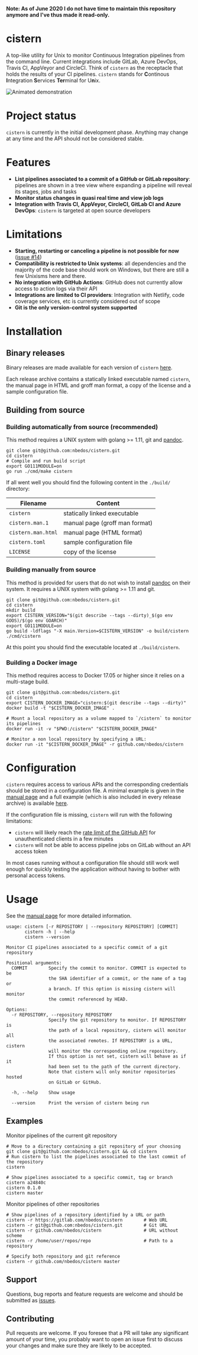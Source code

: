 **Note: As of June 2020 I do not have time to maintain this repository anymore and I've thus made it read-only.**

# cistern
A top-like utility for Unix to monitor Continuous Integration pipelines from
the command line. Current integrations include GitLab, Azure DevOps, Travis CI,
AppVeyor and CircleCI. Think of `cistern` as the receptacle that holds the
results of your CI pipelines.  `cistern` stands for **C**ontinous
**I**ntegration **S**ervices **Ter**minal for U**n**ix.

![Animated demonstration](demo.svg)

# Project status
`cistern` is currently in the initial development phase. Anything may change at any time and the API
should not be considered stable.

# Features

* **List pipelines associated to a commit of a GitHub or GitLab repository**: pipelines are shown in
a tree view where expanding a pipeline will reveal its stages, jobs and tasks
* **Monitor status changes in quasi real time and view job logs** 
* **Integration with Travis CI, AppVeyor, CircleCI, GitLab CI and Azure DevOps**: `cistern` is
targeted at open source developers

# Limitations

* **Starting, restarting or canceling a pipeline is not possible for now** ([issue #14](https://github.com/nbedos/cistern/issues/14))
* **Compatibility is restricted to Unix systems**: all dependencies and the majority of the code base
should work on Windows, but there are still a few Unixisms here and there.
* **No integration with GitHub Actions**: GitHub does not currently allow access to action logs
via their API
* **Integrations are limited to CI providers**: Integration with Netlify, code coverage services, etc
is currently considered out of scope 
* **Git is the only version-control system supported**


# Installation
## Binary releases
Binary releases are made available for each version of `cistern` 
[here](https://github.com/nbedos/cistern/releases).

Each release archive contains a statically linked executable named `cistern`, the manual page
in HTML and groff man format, a copy of the license and a sample configuration file.

## Building from source
### Building automatically from source (recommended)
This method requires a UNIX system with golang >= 1.11, git and [pandoc](https://pandoc.org/installing.html).
```shell
git clone git@github.com:nbedos/cistern.git
cd cistern
# Compile and run build script
export GO111MODULE=on
go run ./cmd/make cistern
```

If all went well you should find the following content in the `./build/` directory: 

Filename           | Content
------------------ | ---
`cistern`          | statically linked executable
`cistern.man.1`    | manual page (groff man format)
`cistern.man.html` | manual page (HTML format)
`cistern.toml`     | sample configuration file
`LICENSE`          | copy of the license

### Building manually from source
This method is provided for users that do not wish to install [pandoc](https://pandoc.org/installing.html)
on their system. It requires a UNIX system with golang >= 1.11 and git.
```shell
git clone git@github.com:nbedos/cistern.git
cd cistern
mkdir build
export CISTERN_VERSION="$(git describe --tags --dirty)_$(go env GOOS)/$(go env GOARCH)"
export GO111MODULE=on
go build -ldflags "-X main.Version=$CISTERN_VERSION" -o build/cistern ./cmd/cistern
```

At this point you should find the executable located at `./build/cistern`.



### Building a Docker image
This method requires access to Docker 17.05 or higher since it relies on a multi-stage build.
```shell
git clone git@github.com:nbedos/cistern.git
cd cistern
export CISTERN_DOCKER_IMAGE="cistern:$(git describe --tags --dirty)"
docker build -t "$CISTERN_DOCKER_IMAGE" .

# Mount a local repository as a volume mapped to `/cistern` to monitor its pipelines 
docker run -it -v "$PWD:/cistern" "$CISTERN_DOCKER_IMAGE"

# Monitor a non local repository by specifying a URL:
docker run -it "$CISTERN_DOCKER_IMAGE" -r github.com/nbedos/cistern
```

# Configuration
`cistern` requires access to various APIs and the corresponding credentials should be stored in a
configuration file. A minimal example is given in the [manual page](https://nbedos.github.io/cistern/cistern.man)
and a full example (which is also included in every release archive) is available
[here](https://github.com/nbedos/cistern/blob/master/cmd/cistern/cistern.toml).

If the configuration file is missing, `cistern` will run with the following limitations:
* `cistern` will likely reach the [rate limit of the GitHub API](https://developer.github.com/v3/#rate-limiting)
for unauthenticated clients in a few minutes
* `cistern` will not be able to access pipeline jobs on GitLab without an API access token
    
In most cases running without a configuration file should still work well enough for quickly
testing the application without having to bother with personal access tokens.

# Usage
See the [manual page](https://nbedos.github.io/cistern/cistern.man) for more detailed information.

```
usage: cistern [-r REPOSITORY | --repository REPOSITORY] [COMMIT]
       cistern -h | --help
       cistern --version

Monitor CI pipelines associated to a specific commit of a git repository

Positional arguments:
  COMMIT        Specify the commit to monitor. COMMIT is expected to be
                the SHA identifier of a commit, or the name of a tag or
                a branch. If this option is missing cistern will monitor
                the commit referenced by HEAD.

Options:
  -r REPOSITORY, --repository REPOSITORY
                Specify the git repository to monitor. If REPOSITORY is
                the path of a local repository, cistern will monitor all
                the associated remotes. If REPOSITORY is a URL, cistern
                will monitor the corresponding online repository.
                If this option is not set, cistern will behave as if it
                had been set to the path of the current directory.
                Note that cistern will only monitor repositories hosted
                on GitLab or GitHub.

  -h, --help    Show usage

  --version     Print the version of cistern being run
```

## Examples
Monitor pipelines of the current git repository
```shell
# Move to a directory containing a git repository of your choosing
git clone git@github.com:nbedos/cistern.git && cd cistern
# Run cistern to list the pipelines associated to the last commit of the repository 
cistern

# Show pipelines associated to a specific commit, tag or branch
cistern a24840c
cistern 0.1.0
cistern master
```

Monitor pipelines of other repositories
```shell
# Show pipelines of a repository identified by a URL or path
cistern -r https://gitlab.com/nbedos/cistern        # Web URL
cistern -r git@github.com:nbedos/cistern.git        # Git URL
cistern -r github.com/nbedos/cistern                # URL without scheme
cistern -r /home/user/repos/repo                    # Path to a repository

# Specify both repository and git reference
cistern -r github.com/nbedos/cistern master
```

## Support
Questions, bug reports and feature requests are welcome and should be submitted as
[issues](https://github.com/nbedos/cistern/issues).


## Contributing
Pull requests are welcome. If you foresee that a PR will take any significant amount of your time,
you probably want to open an issue first to discuss your changes and make sure they are
likely to be accepted.
